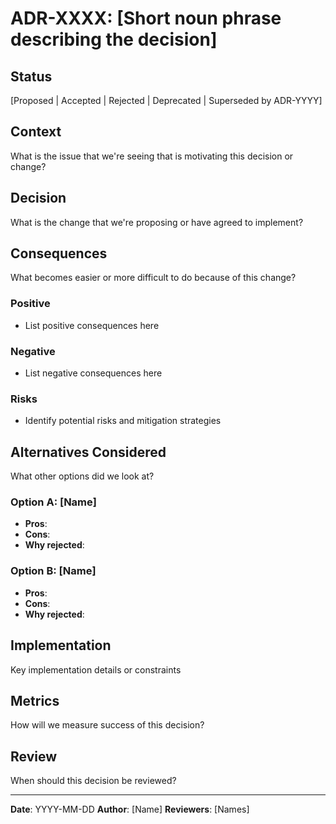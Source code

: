 # ADR-XXXX: [Short noun phrase describing the decision]

## Status

[Proposed | Accepted | Rejected | Deprecated | Superseded by ADR-YYYY]

## Context

What is the issue that we're seeing that is motivating this decision or change?

## Decision

What is the change that we're proposing or have agreed to implement?

## Consequences

What becomes easier or more difficult to do because of this change?

### Positive

- List positive consequences here

### Negative

- List negative consequences here

### Risks

- Identify potential risks and mitigation strategies

## Alternatives Considered

What other options did we look at?

### Option A: [Name]

- **Pros**:
- **Cons**:
- **Why rejected**:

### Option B: [Name]

- **Pros**:
- **Cons**:
- **Why rejected**:

## Implementation

Key implementation details or constraints

## Metrics

How will we measure success of this decision?

## Review

When should this decision be reviewed?

---
**Date**: YYYY-MM-DD
**Author**: [Name]
**Reviewers**: [Names]
